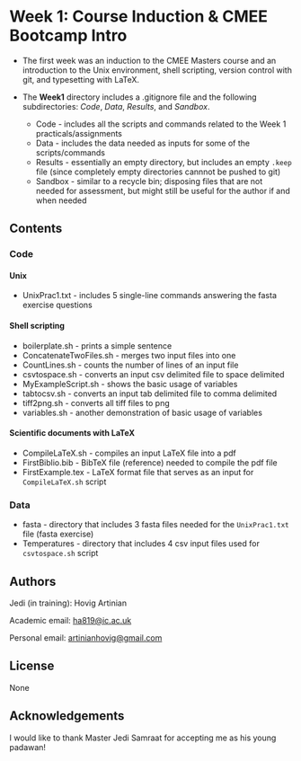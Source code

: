 # Week 1: Course Induction & CMEE Bootcamp Intro

* The first week was an induction to the CMEE Masters course and an introduction to the Unix environment, shell scripting, version control with git, and typesetting with LaTeX.

* The **Week1** directory includes a .gitignore file and the following subdirectories: *Code*, *Data*, *Results*, and *Sandbox*.
    - Code - includes all the scripts and commands related to the Week 1 practicals/assignments
    - Data - includes the data needed as inputs for some of the scripts/commands
    - Results - essentially an empty directory, but includes an empty `.keep` file (since completely empty directories cannnot be pushed to git)
    - Sandbox - similar to a recycle bin; disposing files that are not needed for assessment, but might still be useful for the author if and when needed

## Contents

### Code

#### Unix

* UnixPrac1.txt - includes 5 single-line commands answering the fasta exercise questions

#### Shell scripting

* boilerplate.sh - prints a simple sentence
* ConcatenateTwoFiles.sh - merges two input files into one
* CountLines.sh - counts the number of lines of an input file
* csvtospace.sh - converts an input csv delimited file to space delimited
* MyExampleScript.sh - shows the basic usage of variables
* tabtocsv.sh - converts an input tab delimited file to comma delimited
* tiff2png.sh - converts all tiff files to png
* variables.sh - another demonstration of basic usage of variables

#### Scientific documents with LaTeX

* CompileLaTeX.sh - compiles an input LaTeX file into a pdf
* FirstBiblio.bib - BibTeX file (reference) needed to compile the pdf file
* FirstExample.tex - LaTeX format file that serves as an input for `CompileLaTeX.sh` script

### Data

* fasta - directory that includes 3 fasta files needed for the `UnixPrac1.txt` file (fasta exercise)
* Temperatures - directory that includes 4 csv input files used for `csvtospace.sh` script

## Authors

Jedi (in training): Hovig Artinian

Academic email: ha819@ic.ac.uk

Personal email: artinianhovig@gmail.com

## License

None

## Acknowledgements

I would like to thank Master Jedi Samraat for accepting me as his young padawan!
